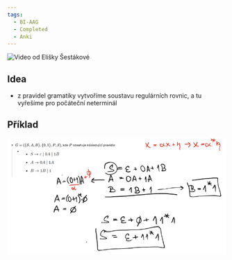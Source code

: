 ```yaml
---
tags:
  - BI-AAG
  - Completed
  - Anki
---
```


![Video od Elišky Šestákové](https://www.youtube.com/watch?v=ymzjrxQMMhU)

## Idea
- z pravidel gramatiky vytvoříme soustavu regulárních rovnic, a tu vyřešíme pro počáteční neterminál

## Příklad
![](Attachments/Pasted%20image%2020231207124203.png)